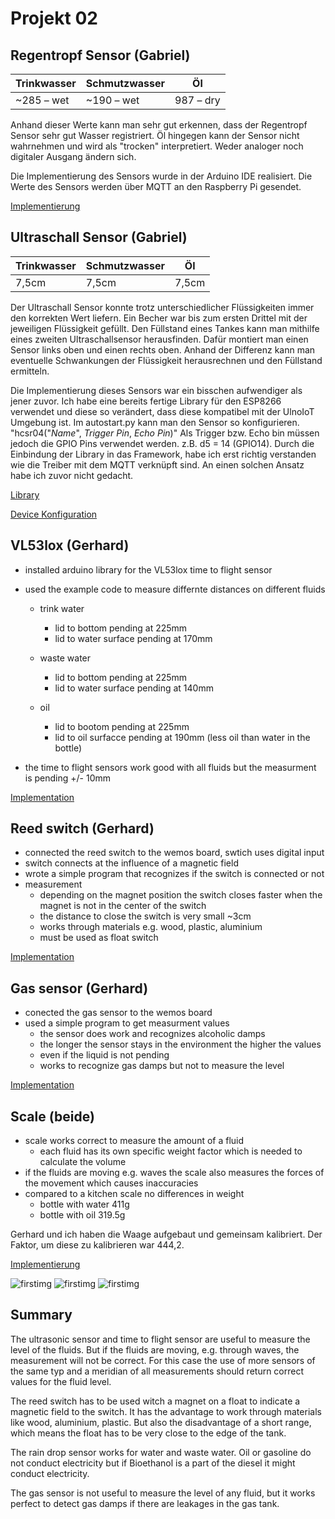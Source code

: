 # Projekt 02

## Regentropf Sensor (Gabriel)
|Trinkwasser|Schmutzwasser|Öl|
|---|---|---|
|~285 – wet|~190 – wet|987 – dry|

Anhand dieser Werte kann man sehr gut erkennen, dass der Regentropf Sensor sehr gut Wasser registriert. Öl hingegen kann der Sensor nicht wahrnehmen und wird als "trocken" interpretiert. Weder analoger noch digitaler Ausgang ändern sich.

Die Implementierung des Sensors wurde in der Arduino IDE realisiert. Die Werte des Sensors werden über MQTT an den Raspberry Pi gesendet.

[Implementierung](/Portfolio/Project02/raindrop_sensor/raindrop_sensor_mqtt.ino)

## Ultraschall Sensor (Gabriel)

|Trinkwasser|Schmutzwasser|Öl|
|---|---|---|
|7,5cm|7,5cm|7,5cm|


Der Ultraschall Sensor konnte trotz unterschiedlicher Flüssigkeiten immer den korrekten Wert liefern. Ein Becher war bis zum ersten Drittel mit der jeweiligen Flüssigkeit gefüllt. Den Füllstand eines Tankes kann man mithilfe eines zweiten Ultraschallsensor herausfinden. Dafür montiert man einen Sensor links oben und einen rechts oben. Anhand der Differenz kann man eventuelle Schwankungen der Flüssigkeit herausrechnen und den Füllstand ermitteln.

Die Implementierung dieses Sensors war ein bisschen aufwendiger als jener zuvor. Ich habe eine bereits fertige Library für den ESP8266 verwendet und diese so verändert, dass diese kompatibel mit der UlnoIoT Umgebung ist. Im autostart.py kann man den Sensor so konfigurieren. "hcsr04("_Name_", _Trigger Pin_, _Echo Pin_)" Als Trigger bzw. Echo bin müssen jedoch die GPIO Pins verwendet werden. z.B. d5 = 14 (GPIO14). Durch die Einbindung der Library in das Framework, habe ich erst richtig verstanden wie die Treiber mit dem MQTT verknüpft sind. An einen solchen Ansatz habe ich zuvor nicht gedacht.

[Library](/Portfolio/Project02/_hcsr04.py)

[Device Konfiguration](/Portfolio/Project02/new_devices.py)

## VL53lox (Gerhard)
- installed arduino library for the VL53lox time to flight sensor
- used the example code to measure differnte distances on different fluids
    - trink water
        - lid to bottom pending at 225mm
        - lid to water surface pending at 170mm
        
    - waste water
        - lid to bottom pending at 225mm
        - lid to water surface pending at 140mm
          
    - oil
        - lid to bootom pending at 225mm
        - lid to oil surfacce pending at 190mm (less oil than water in the bottle)
        
- the time to flight sensors work good with all fluids but the measurment is pending 
  +/- 10mm
  
[Implementation](/Portfolio/Project02/vl53l0x/vl53l0x.ino)
  
## Reed switch (Gerhard)
- connected the reed switch to the wemos board, swtich uses digital input
- switch connects at the influence of a magnetic field
- wrote a simple program that recognizes if the switch is connected or not
- measurement    
    - depending on the magnet position the switch closes faster when the 
        magnet is not in the center of the switch
    - the distance to close the switch is very small ~3cm
    - works through materials e.g. wood, plastic, aluminium
    - must be used as float switch

[Implementation](/Portfolio/Project02/reed_switch/reed_switch.ino)

   
## Gas sensor (Gerhard)
- conected the gas sensor to the wemos board
- used a simple program to get measurment values
    - the sensor does work and recognizes alcoholic damps
    - the longer the sensor stays in the environment the higher the values
    - even if the liquid is not pending
    - works to recognize gas damps but not to measure the level

[Implementation](/Portfolio/Project02/gas_sensor/gas_sensor.ino)
    
## Scale (beide)
- scale works correct to measure the amount of a fluid
    - each fluid has its own specific weight factor which is needed to 
    calculate the volume
- if the fluids are moving e.g. waves the scale also measures 
    the forces of the movement which causes inaccuracies
- compared to a kitchen scale no differences in weight
    - bottle with water 411g
    - bottle with oil 319.5g
    
Gerhard und ich haben die Waage aufgebaut und gemeinsam kalibriert. Der Faktor, um diese zu kalibrieren war 444,2.

[Implementierung](/Portfolio/Project02/ulnoiot_i2c_scale/ulnoiot_i2c_scale.ino)



![firstimg](/Portfolio/Project02/fluid.JPG)
![firstimg](/Portfolio/Project02/oil.JPG)
![firstimg](/Portfolio/Project02/output.JPG)

## Summary
The ultrasonic sensor and time to flight sensor are useful to measure the level of the fluids. 
But if the fluids are moving, e.g. through waves, the measurement will not be correct. 
For this case the use of more sensors of the same typ and a meridian of all measurements
should return correct values for the fluid level.

The reed switch has to be used witch a magnet on a float to indicate a magnetic field to the switch.
It has the advantage to work through materials like wood, aluminium, plastic.
But also the disadvantage of a short range, which means the float has to be very close to the edge
of the tank.

The rain drop sensor works for water and waste water.
Oil or gasoline do not conduct electricity but
if Bioethanol is a part of the diesel it might conduct electricity.

The gas sensor is not useful to measure the level of any fluid,
but it works perfect to detect gas damps if there are leakages in the gas tank.
